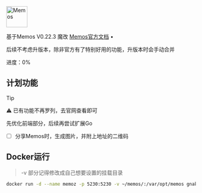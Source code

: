 <img height="56px" src="https://www.usememos.com/full-logo-landscape.png" alt="Memos" />

基于Memos V0.22.3 魔改
<a href="https://www.usememos.com/docs">Memos官方文档</a> •

后续不考虑升版本，除非官方有了特别好用的功能，升版本时会手动合并

进度：0%

## 计划功能

> [!TIP]
> ⚠️ 已有功能不再罗列，去官网查看即可
> 
> 先优化前端部分，后续再尝试扩展Go


- [ ] 分享Memos时，生成图片，并附上地址的二维码

## Docker运行

> -v 部分记得修改成自己想要设置的挂载目录


```bash
docker run -d --name memoz -p 5230:5230 -v ~/memos/:/var/opt/memos gnakdogg/memoz:latest
```
